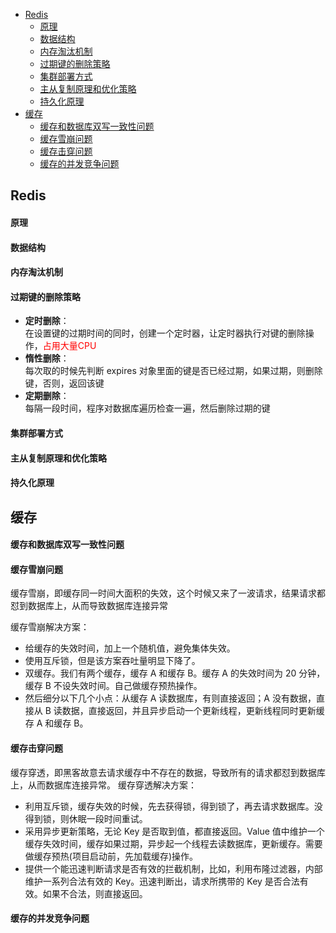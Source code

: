 <!-- MarkdownTOC levels="1,2,3,4,5,6" autolink="true"  style="unordered" -->

- [Redis](#redis)
	- [原理](#%E5%8E%9F%E7%90%86)
	- [数据结构](#%E6%95%B0%E6%8D%AE%E7%BB%93%E6%9E%84)
	- [内存淘汰机制](#%E5%86%85%E5%AD%98%E6%B7%98%E6%B1%B0%E6%9C%BA%E5%88%B6)
	- [过期键的删除策略](#%E8%BF%87%E6%9C%9F%E9%94%AE%E7%9A%84%E5%88%A0%E9%99%A4%E7%AD%96%E7%95%A5)
	- [集群部署方式](#%E9%9B%86%E7%BE%A4%E9%83%A8%E7%BD%B2%E6%96%B9%E5%BC%8F)
	- [主从复制原理和优化策略](#%E4%B8%BB%E4%BB%8E%E5%A4%8D%E5%88%B6%E5%8E%9F%E7%90%86%E5%92%8C%E4%BC%98%E5%8C%96%E7%AD%96%E7%95%A5)
	- [持久化原理](#%E6%8C%81%E4%B9%85%E5%8C%96%E5%8E%9F%E7%90%86)
- [缓存](#%E7%BC%93%E5%AD%98)
	- [缓存和数据库双写一致性问题](#%E7%BC%93%E5%AD%98%E5%92%8C%E6%95%B0%E6%8D%AE%E5%BA%93%E5%8F%8C%E5%86%99%E4%B8%80%E8%87%B4%E6%80%A7%E9%97%AE%E9%A2%98)
	- [缓存雪崩问题](#%E7%BC%93%E5%AD%98%E9%9B%AA%E5%B4%A9%E9%97%AE%E9%A2%98)
	- [缓存击穿问题](#%E7%BC%93%E5%AD%98%E5%87%BB%E7%A9%BF%E9%97%AE%E9%A2%98)
	- [缓存的并发竞争问题](#%E7%BC%93%E5%AD%98%E7%9A%84%E5%B9%B6%E5%8F%91%E7%AB%9E%E4%BA%89%E9%97%AE%E9%A2%98)

<!-- /MarkdownTOC -->

## Redis
#### 原理
#### 数据结构
#### 内存淘汰机制
#### 过期键的删除策略
 - **定时删除**：  
    在设置键的过期时间的同时，创建一个定时器，让定时器执行对键的删除操作，<font color=red>占用大量CPU</font>
 - **惰性删除**：   
    每次取的时候先判断 expires 对象里面的键是否已经过期，如果过期，则删除键，否则，返回该键
 - **定期删除**：   
    每隔一段时间，程序对数据库遍历检查一遍，然后删除过期的键

#### 集群部署方式
#### 主从复制原理和优化策略
#### 持久化原理


## 缓存
#### 缓存和数据库双写一致性问题
#### 缓存雪崩问题
缓存雪崩，即缓存同一时间大面积的失效，这个时候又来了一波请求，结果请求都怼到数据库上，从而导致数据库连接异常

缓存雪崩解决方案：  
- 给缓存的失效时间，加上一个随机值，避免集体失效。
- 使用互斥锁，但是该方案吞吐量明显下降了。
- 双缓存。我们有两个缓存，缓存 A 和缓存 B。缓存 A 的失效时间为 20 分钟，缓存 B 不设失效时间。自己做缓存预热操作。
- 然后细分以下几个小点：从缓存 A 读数据库，有则直接返回；A 没有数据，直接从 B 读数据，直接返回，并且异步启动一个更新线程，更新线程同时更新缓存 A 和缓存 B。

#### 缓存击穿问题
缓存穿透，即黑客故意去请求缓存中不存在的数据，导致所有的请求都怼到数据库上，从而数据库连接异常。
缓存穿透解决方案：
- 利用互斥锁，缓存失效的时候，先去获得锁，得到锁了，再去请求数据库。没得到锁，则休眠一段时间重试。
- 采用异步更新策略，无论 Key 是否取到值，都直接返回。Value 值中维护一个缓存失效时间，缓存如果过期，异步起一个线程去读数据库，更新缓存。需要做缓存预热(项目启动前，先加载缓存)操作。
- 提供一个能迅速判断请求是否有效的拦截机制，比如，利用布隆过滤器，内部维护一系列合法有效的 Key。迅速判断出，请求所携带的 Key 是否合法有效。如果不合法，则直接返回。

#### 缓存的并发竞争问题

